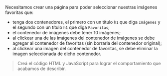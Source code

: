 Necesitamos crear una página para poder seleccionar nuestras imágenes favoritas que:

- tenga dos contenedores, el primero con un título `h1` que diga `Imágenes` y el segundo con un título `h1` que diga `Favoritas`;
- el contenedor de imágenes debe tener 10 imágenes;
- al clickear una de las imágenes del contenedor de imágenes se debe agregar al contenedor de favoritas (sin borrarla del contenedor original);
- al clickear una imagen del contenedor de favoritas, se debe eliminar la imagen seleccionada de dicho contenedor. 

> Creá el código HTML y JavaScript para lograr el comportamiento que acabamos de describir.